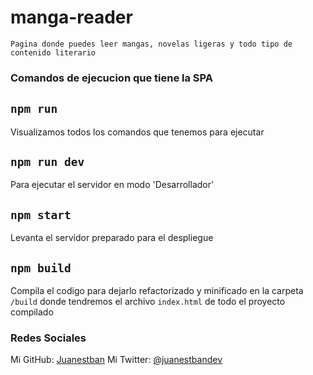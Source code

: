 # manga-reader
    Pagina donde puedes leer mangas, novelas ligeras y todo tipo de contenido literario


### Comandos de ejecucion que tiene la SPA

## `npm run`
Visualizamos todos los comandos que tenemos para ejecutar

## `npm run dev`
Para ejecutar el servidor en modo 'Desarrollador'

## `npm start`
Levanta el servidor preparado para el despliegue

## `npm build`
Compila el codigo para dejarlo refactorizado y minificado en la carpeta `/build` donde tendremos el archivo `index.html`  de todo el proyecto compilado

### Redes Sociales
Mi GitHub: [Juanestban](https://github.com)
Mi Twitter: [@juanestbandev](https://twitter.com)